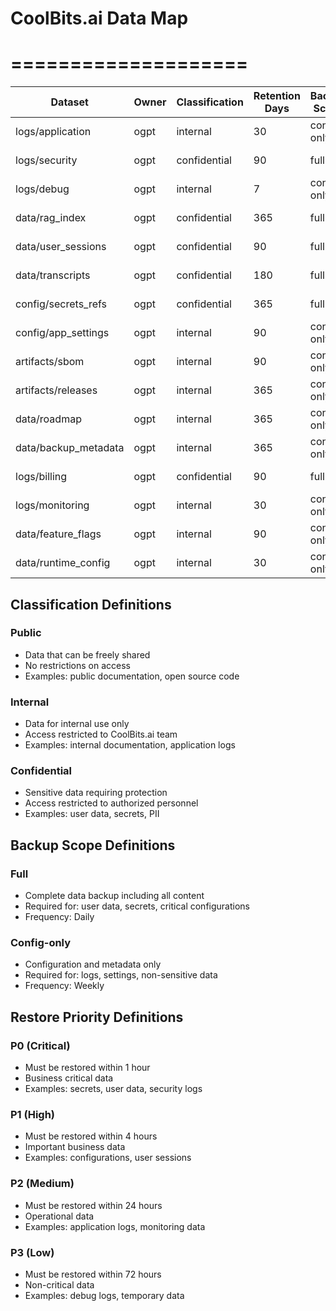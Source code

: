 # CoolBits.ai Data Map
# ====================

| Dataset | Owner | Classification | Retention Days | Backup Scope | Restore Priority | Description |
|---------|-------|----------------|----------------|--------------|------------------|-------------|
| logs/application | ogpt | internal | 30 | config-only | P2 | Application logs |
| logs/security | ogpt | confidential | 90 | full | P0 | Security and audit logs |
| logs/debug | ogpt | internal | 7 | config-only | P3 | Debug and trace logs |
| data/rag_index | ogpt | confidential | 365 | full | P0 | RAG vector database |
| data/user_sessions | ogpt | confidential | 90 | full | P1 | User session data |
| data/transcripts | ogpt | confidential | 180 | full | P1 | Chat transcripts |
| config/secrets_refs | ogpt | confidential | 365 | full | P0 | Secret references |
| config/app_settings | ogpt | internal | 90 | config-only | P1 | Application configuration |
| artifacts/sbom | ogpt | internal | 90 | config-only | P2 | Software bill of materials |
| artifacts/releases | ogpt | internal | 365 | config-only | P2 | Release artifacts |
| data/roadmap | ogpt | internal | 365 | config-only | P2 | Project roadmap |
| data/backup_metadata | ogpt | internal | 365 | config-only | P1 | Backup metadata |
| logs/billing | ogpt | confidential | 90 | full | P0 | Billing and cost data |
| logs/monitoring | ogpt | internal | 30 | config-only | P2 | Monitoring metrics |
| data/feature_flags | ogpt | internal | 90 | config-only | P1 | Feature flag states |
| data/runtime_config | ogpt | internal | 30 | config-only | P1 | Runtime configuration |

## Classification Definitions

### Public
- Data that can be freely shared
- No restrictions on access
- Examples: public documentation, open source code

### Internal
- Data for internal use only
- Access restricted to CoolBits.ai team
- Examples: internal documentation, application logs

### Confidential
- Sensitive data requiring protection
- Access restricted to authorized personnel
- Examples: user data, secrets, PII

## Backup Scope Definitions

### Full
- Complete data backup including all content
- Required for: user data, secrets, critical configurations
- Frequency: Daily

### Config-only
- Configuration and metadata only
- Required for: logs, settings, non-sensitive data
- Frequency: Weekly

## Restore Priority Definitions

### P0 (Critical)
- Must be restored within 1 hour
- Business critical data
- Examples: secrets, user data, security logs

### P1 (High)
- Must be restored within 4 hours
- Important business data
- Examples: configurations, user sessions

### P2 (Medium)
- Must be restored within 24 hours
- Operational data
- Examples: application logs, monitoring data

### P3 (Low)
- Must be restored within 72 hours
- Non-critical data
- Examples: debug logs, temporary data
